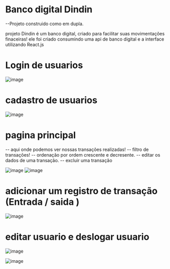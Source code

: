 #  Banco digital Dindin

--Projeto construido como em dupla.

projeto Dindin é um banco digital, criado para facilitar suas movimentações finaceiras!
ele foi criado consumindo uma api de banco digital e a interface utilizando React.js

# Login de usuarios 
![image](https://github.com/emersonjesuz/Banco-digital-Dindin/assets/106406844/32ca9eff-6aa3-4777-ade9-ffbef24af5c2)


# cadastro de usuarios 

![image](https://github.com/emersonjesuz/Banco-digital-Dindin/assets/106406844/f9662ad7-125c-4628-b345-38c387de3f25)

# pagina principal 

-- aqui onde podemos ver nossas transações realizadas!
-- filtro de transações!
-- ordenação por ordem crescente e decresente.
-- editar os dados de uma transação.
-- excluir uma transação


![image](https://github.com/emersonjesuz/Banco-digital-Dindin/assets/106406844/f6333a93-4b53-43fe-a678-3b1f7c6cb828)
 ![image](https://github.com/emersonjesuz/Banco-digital-Dindin/assets/106406844/d9ff0c06-4736-4a9b-b6c4-5602521c95f9)

# adicionar um registro de transação (Entrada / saida )

![image](https://github.com/emersonjesuz/Banco-digital-Dindin/assets/106406844/d635f532-31b9-47cd-8e20-800fbf34ffad)

# editar usuario e deslogar usuario 

![image](https://github.com/emersonjesuz/Banco-digital-Dindin/assets/106406844/f05c7370-87b6-4f54-94d0-d2fa6c5b9e68)

![image](https://github.com/emersonjesuz/Banco-digital-Dindin/assets/106406844/cab5b481-e5c1-4f78-a76a-896258fee021)
